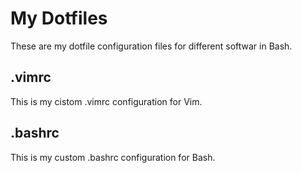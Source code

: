 # My Dotfiles
These are my dotfile configuration files for different softwar in Bash.
## .vimrc
This is my cistom .vimrc configuration for Vim.
## .bashrc
This is my custom .bashrc configuration for Bash.
